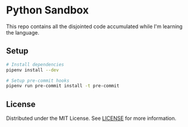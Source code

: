 # Python Sandbox

This repo contains all the disjointed code accumulated while I'm learning the language.

## Setup

```sh
# Install dependencies
pipenv install --dev

# Setup pre-commit hooks
pipenv run pre-commit install -t pre-commit
```

## License

Distributed under the MIT License. See [LICENSE](https://github.com/darkstar-holdings-edu/python_sandbox/blob/master/LICENSE) for more information.
